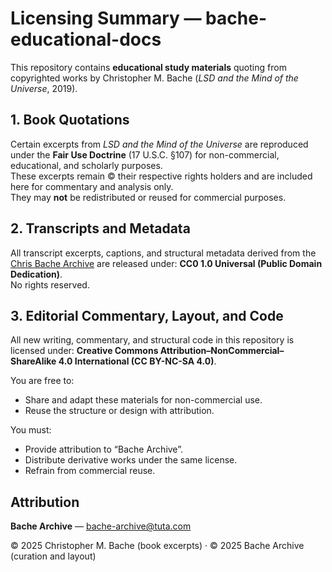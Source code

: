 # Licensing Summary — bache-educational-docs

This repository contains **educational study materials** quoting from copyrighted works by Christopher M. Bache (*LSD and the Mind of the Universe*, 2019).

## 1. Book Quotations
Certain excerpts from *LSD and the Mind of the Universe* are reproduced under the **Fair Use Doctrine** (17 U.S.C. §107) for non-commercial, educational, and scholarly purposes.  
These excerpts remain © their respective rights holders and are included here for commentary and analysis only.  
They may **not** be redistributed or reused for commercial purposes.

## 2. Transcripts and Metadata
All transcript excerpts, captions, and structural metadata derived from the [Chris Bache Archive](https://github.com/bache-archive/chris-bache-archive) are released under:
**CC0 1.0 Universal (Public Domain Dedication)**.  
No rights reserved.

## 3. Editorial Commentary, Layout, and Code
All new writing, commentary, and structural code in this repository is licensed under:
**Creative Commons Attribution–NonCommercial–ShareAlike 4.0 International (CC BY-NC-SA 4.0)**.

You are free to:
- Share and adapt these materials for non-commercial use.
- Reuse the structure or design with attribution.

You must:
- Provide attribution to “Bache Archive”.
- Distribute derivative works under the same license.
- Refrain from commercial reuse.

## Attribution
**Bache Archive** — [bache-archive@tuta.com](mailto:bache-archive@tuta.com)

© 2025 Christopher M. Bache (book excerpts) · © 2025 Bache Archive (curation and layout)
